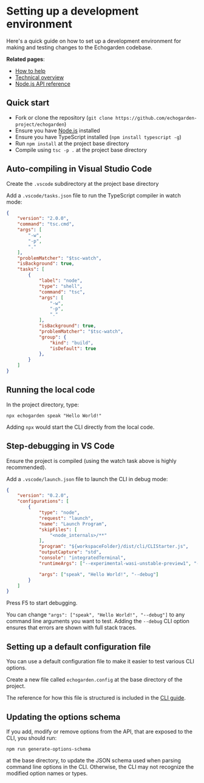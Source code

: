# Setting up a development environment

Here's a quick guide on how to set up a development environment for making and testing changes to the Echogarden codebase.

**Related pages**:
* [How to help](Contributing.md)
* [Technical overview](Technical.md)
* [Node.js API reference](API.md)

## Quick start

* Fork or clone the repository (`git clone https://github.com/echogarden-project/echogarden`)
* Ensure you have [Node.js](https://nodejs.org/en/download) installed
* Ensure you have TypeScript installed (`npm install typescript -g`)
* Run `npm install` at the project base directory
* Compile using `tsc -p .` at the project base directory

## Auto-compiling in Visual Studio Code

Create the `.vscode` subdirectory at the project base directory

Add a `.vscode/tasks.json` file to run the TypeScript compiler in watch mode:
```json
{
	"version": "2.0.0",
	"command": "tsc.cmd",
	"args": [
		"-w",
		"-p",
		"."
	],
	"problemMatcher": "$tsc-watch",
	"isBackground": true,
	"tasks": [
		{
			"label": "node",
			"type": "shell",
			"command": "tsc",
			"args": [
				"-w",
				"-p",
				"."
			],
			"isBackground": true,
			"problemMatcher": "$tsc-watch",
			"group": {
				"kind": "build",
				"isDefault": true
			},
		}
	]
}
```

## Running the local code

In the project directory, type:

```
npx echogarden speak "Hello World!"
```

Adding `npx` would start the CLI directly from the local code.

## Step-debugging in VS Code

Ensure the project is compiled (using the watch task above is highly recommended).

Add a `.vscode/launch.json` file to launch the CLI in debug mode:

```json
{
	"version": "0.2.0",
	"configurations": [
		{
			"type": "node",
			"request": "launch",
			"name": "Launch Program",
			"skipFiles": [
				"<node_internals>/**"
			],
			"program": "${workspaceFolder}/dist/cli/CLIStarter.js",
			"outputCapture": "std",
			"console": "integratedTerminal",
			"runtimeArgs": ["--experimental-wasi-unstable-preview1", "--no-warnings", "--trace-uncaught"],

			"args": ["speak", "Hello World!", "--debug"]
		}
	]
}
```

Press F5 to start debugging.

You can change `"args": ["speak", "Hello World!", "--debug"]` to any command line arguments you want to test. Adding the `--debug` CLI option ensures that errors are shown with full stack traces.

## Setting up a default configuration file

You can use a default configuration file to make it easier to test various CLI options.

Create a new file called `echogarden.config` at the base directory of the project.

The reference for how this file is structured is included in the [CLI guide](./CLI.md).

## Updating the options schema

If you add, modify or remove options from the API, that are exposed to the CLI, you should run:

```
npm run generate-options-schema
```

at the base directory, to update the JSON schema used when parsing command line options in the CLI. Otherwise, the CLI may not recognize the modified option names or types.

